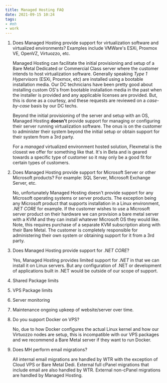 ```yaml
---
title: Managed Hosting FAQ
date: 2021-09-15 10:24
tags:
- #mh
- work
---
```


1. Does Managed Hosting provide support for virtualization software and
   virtualized environments? Examples include VMWare's ESXi, Proxmox VE, OpenVZ,
   Virtuozzo, etc.

   Managed Hosting can facilitate the initial provisioning and setup of a Bare
   Metal Dedicated or Commercial Class server where the customer intends to
   host virtualization software. Generally speaking _Type 1 Hypervisors_ (ESXi,
   Proxmox, etc) are installed using a bootable installation media. Our DC
   technicians have been pretty good about installing custom OS's from bootable
   installation media in the past when the installer is provided and any
   applicable licenses are provided. But, this is done as a courtesy, and these
   requests are reviewed on a _case-by-case_ basis by our DC techs. 

   Beyond the initial provisioning of the server and setup with an OS, Managed
   Hosting **doesn't** provide support for managing or configuring their server
   running virtualization software. The onus is on the customer to administer
   their system beyond the initial setup or obtain support for their system from
   a 3rd party. 

   For a _managed_ virtualized environment hosted solution, Flexmetal is the
   closest we offer for something like that. It's in Beta and is geared towards
   a specific type of customer so it may only be a good fit for certain types of
   customers. 

2. Does Managed Hosting provide support for Microsoft Server or other Microsoft
   products? For example: SQL Server, Microsoft Exchange Server, etc.

   No, unfortunately Managed Hosting doesn't provide support for any Microsoft
   operating systems or server products. The exception being any Microsoft
   product that supports installation in a Linux environment, _.NET CORE_ for
   example. If the customer wishes to use a Microsoft server product on their hardware we
   can provision a bare metal server with a KVM and they can install whatever
   Microsoft OS they would like. Note, this requires purchase of a separate KVM
   subscription along with their Bare Metal. The customer is completely
   responsible for administering their own system or obtaining support for it
   from a 3rd party.

3. Does Managed Hosting provide support for _.NET CORE_? 

   Yes, Managed Hosting provides limited support for _.NET_ in that we can
   install it on Linux servers. But any configuration of .NET or development of
   applications built in .NET would be outside of our scope of support. 

4. Shared Package limits

5. VPS Package limits

6. Server monitoring

7. Maintenance ongoing upkeep of website/server over time.

1. Do you support Docker on VPS?

   No, due to how Docker configures the actual Linux kernel and how our
   Virtuozzo nodes are setup, this is incompatible with our VPS packages and we
   recommend a Bare Metal server if they want to run Docker.

1. Does MH perform email migrations?

   All internal email migrations are handled by WTR with the exception of Cloud
   VPS or Bare Metal Dedi.
   External full cPanel migrations that include email are also handled by WTR.
   External non-cPanel migrations are handled by Managed Hosting. 


